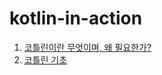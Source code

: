 # kotlin-in-action

1. [코틀린이란 무엇이며, 왜 필요한가?](https://zippy-bobolink-d14.notion.site/1-e2a2dc28a7c0427b8720222261e6b812)
2. [코틀린 기초](https://zippy-bobolink-d14.notion.site/2-f6964f7576e1493c976a72a674bcb023)
